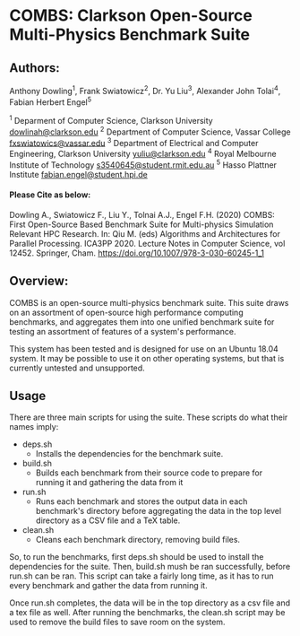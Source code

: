 # COMBS: Clarkson Open-Source Multi-Physics Benchmark Suite

## Authors:

Anthony Dowling<sup>1</sup>, Frank Swiatowicz<sup>2</sup>, Dr. Yu Liu<sup>3</sup>, Alexander John Tolai<sup>4</sup>, Fabian Herbert Engel<sup>5</sup>

<sup>1</sup> Deparment of Computer Science, Clarkson University
dowlinah@clarkson.edu
<sup>2</sup> Department of Computer Science, Vassar College
fxswiatowics@vassar.edu
<sup>3</sup> Department of Electrical and Computer Engineering, Clarkson University
yuliu@clarkson.edu
<sup>4</sup> Royal Melbourne Institute of Technology
s3540645@student.rmit.edu.au
<sup>5</sup> Hasso Plattner Institute
fabian.engel@student.hpi.de

#### Please Cite as below:

Dowling A., Swiatowicz F., Liu Y., Tolnai A.J., Engel F.H. (2020) COMBS: First Open-Source Based Benchmark Suite for Multi-physics Simulation Relevant HPC Research. In: Qiu M. (eds) Algorithms and Architectures for Parallel Processing. ICA3PP 2020. Lecture Notes in Computer Science, vol 12452. Springer, Cham. https://doi.org/10.1007/978-3-030-60245-1_1

## Overview:

COMBS is an open-source multi-physics benchmark suite. This
suite draws on an assortment of open-source high performance
computing benchmarks, and aggregates them into one unified
benchmark suite for testing an assortment of features of
a system's performance.

This system has been tested and is designed for use on an
Ubuntu 18.04 system. It may be possible to use it on other
operating systems, but that is currently untested and
unsupported.

## Usage

There are three main scripts for using the suite. These scripts do
what their names imply:

- deps.sh
  - Installs the dependencies for the benchmark suite.
- build.sh
  - Builds each benchmark from their source code to prepare for running 
  it and gathering the data from it
- run.sh
  - Runs each benchmark and stores the output data in each benchmark's 
  directory before aggregating the data in the top level directory as a 
  CSV file and a TeX table.
- clean.sh
  - Cleans each benchmark directory, removing build files.

So, to run the benchmarks, first deps.sh should be used to
install the dependencies for the suite. Then, build.sh mush
be ran successfully, before run.sh can be ran. This script
can take a fairly long time, as it has to run every
benchmark and gather the data from running it.

Once run.sh completes, the data will be in the top directory as a csv file and a tex file as well. After running the benchmarks, the clean.sh
script may be used to remove the build files to save room on the system.

